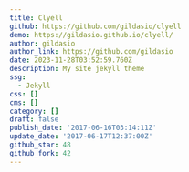 ```yaml
---
title: Clyell
github: https://github.com/gildasio/clyell
demo: https://gildasio.github.io/clyell/
author: gildasio
author_link: https://github.com/gildasio
date: 2023-11-28T03:52:59.760Z
description: My site jekyll theme
ssg:
  - Jekyll
css: []
cms: []
category: []
draft: false
publish_date: '2017-06-16T03:14:11Z'
update_date: '2017-06-17T12:37:00Z'
github_star: 48
github_fork: 42
---
```

